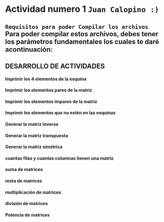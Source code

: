 # Actividad numero 1        `Juan Calopino :)`
`Requisitos para poder Compilar los archivos`
Para poder compilar estos archivos, debes tener los parámetros fundamentales los cuales te daré acontinuación:
-
## DESARROLLO DE ACTIVIDADES
#### Imprimir los 4 elementos de la esquina
#### Imprimir los elementos pares de la matriz
#### Imprimir los elementos impares de la matriz
#### Imprimir los elementos que no estén en las esquinas
#### Generar la matriz inversa
#### Generar la matriz transpuesta
#### Generar la matriz simétrica
#### cuantas filas y cuantas columnas tienen una matriz
#### suma de matrices
#### resta de matrices
#### multiplicación de matrices
#### división de matrices
#### Potencia de matrices

